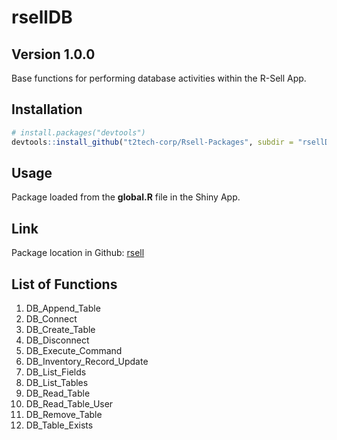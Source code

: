 rsellDB
================

## Version 1.0.0

Base functions for performing database activities within the R-Sell App.

## Installation

``` r
# install.packages("devtools")
devtools::install_github("t2tech-corp/Rsell-Packages", subdir = "rsellDB")
```

## Usage

Package loaded from the **global.R** file in the Shiny App.

## Link

Package location in Github:
[rsell](https://github.com/t2tech-corp/Rsell-Packages/tree/main/rsellDB)

## List of Functions

1.  DB\_Append\_Table
2.  DB\_Connect
3.  DB\_Create\_Table
4.  DB\_Disconnect
5.  DB\_Execute\_Command
6.  DB\_Inventory\_Record\_Update
7.  DB\_List\_Fields
8.  DB\_List\_Tables
9.  DB\_Read\_Table
10. DB\_Read\_Table\_User
11. DB\_Remove\_Table
12. DB\_Table\_Exists
